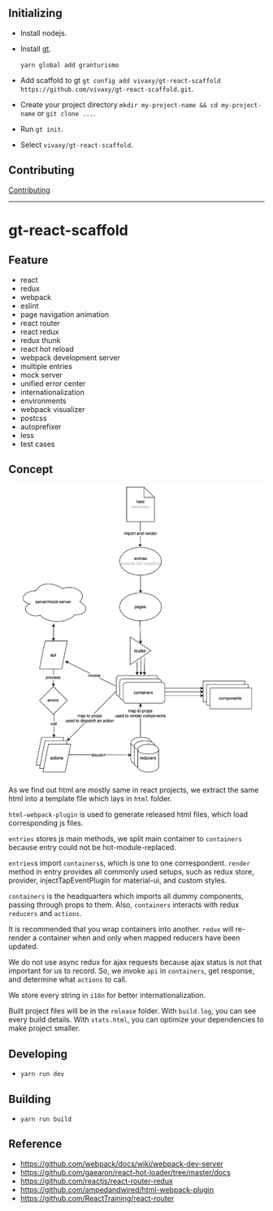 ## Initializing

- Install nodejs.
- Install [gt](https://github.com/vivaxy/granturismo).

    `yarn global add granturismo`

- Add scaffold to gt `gt config add vivaxy/gt-react-scaffold https://github.com/vivaxy/gt-react-scaffold.git`.
- Create your project directory `mkdir my-project-name && cd my-project-name` or `git clone ...`.
- Run `gt init`.
- Select `vivaxy/gt-react-scaffold`.

## Contributing

[Contributing](CONTRIBUTING.md)

----------

# gt-react-scaffold

## Feature

- react
- redux
- webpack
- eslint
- page navigation animation
- react router
- react redux
- redux thunk
- react hot reload
- webpack development server
- multiple entries
- mock server
- unified error center
- internationalization
- environments
- webpack visualizer
- postcss
- autoprefixer
- less
- test cases

## Concept

![flowchart](./docs/flowchart.png)

As we find out html are mostly same in react projects, we extract the same html into a template file which lays in `html` folder.

`html-webpack-plugin` is used to generate released html files, which load corresponding js files.

`entries` stores js main methods, we split main container to `containers` because entry could not be hot-module-replaced.

`entries`s import `containers`s, which is one to one correspondent. `render` method in entry provides all commonly used setups, such as redux store, provider, injectTapEventPlugin for material-ui, and custom styles.

`containers` is the headquarters which imports all dummy components, passing through props to them. Also, `containers` interacts with redux `reducers` and `actions`.

It is recommended that you wrap containers into another. `redux` will re-render a container when and only when mapped reducers have been updated.

We do not use async redux for ajax requests because ajax status is not that important for us to record. So, we invoke `api` in `containers`, get response, and determine what `actions` to call.

We store every string in `i18n` for better internationalization.

Built project files will be in the `release` folder. With `build.log`, you can see every build details. With `stats.html`, you can optimize your dependencies to make project smaller.

## Developing

- `yarn run dev`

## Building

- `yarn run build`

## Reference

- https://github.com/webpack/docs/wiki/webpack-dev-server
- https://github.com/gaearon/react-hot-loader/tree/master/docs
- https://github.com/reactjs/react-router-redux
- https://github.com/ampedandwired/html-webpack-plugin
- https://github.com/ReactTraining/react-router

